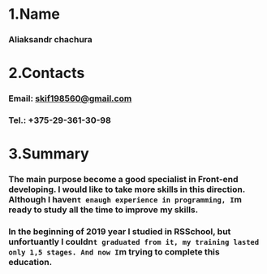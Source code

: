 # 1.Name
### Aliaksandr chachura

# 2.Contacts
### Email: skif198560@gmail.com
### Tel.: +375-29-361-30-98

# 3.Summary
### The main purpose become a good specialist in Front-end developing. I would like to take more skills in this direction. Although I haven`t enaugh experience in programming, I`m ready to study all the time to improve my skills. 
### In the beginning of 2019 year I studied in RSSchool, but unfortuantly I couldn`t graduated from it, my training lasted only 1,5 stages. And now I`m trying to complete this education. 

